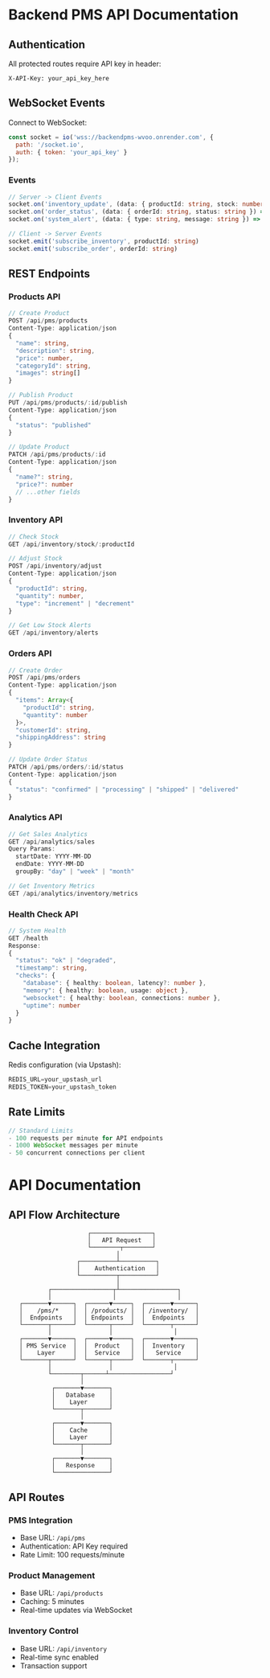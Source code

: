 # Backend PMS API Documentation

## Authentication
All protected routes require API key in header:
```http
X-API-Key: your_api_key_here
```

## WebSocket Events
Connect to WebSocket:
```javascript
const socket = io('wss://backendpms-wvoo.onrender.com', {
  path: '/socket.io',
  auth: { token: 'your_api_key' }
});
```

### Events
```typescript
// Server -> Client Events
socket.on('inventory_update', (data: { productId: string, stock: number }) => {})
socket.on('order_status', (data: { orderId: string, status: string }) => {})
socket.on('system_alert', (data: { type: string, message: string }) => {})

// Client -> Server Events
socket.emit('subscribe_inventory', productId: string)
socket.emit('subscribe_order', orderId: string)
```

## REST Endpoints

### Products API
```typescript
// Create Product
POST /api/pms/products
Content-Type: application/json
{
  "name": string,
  "description": string,
  "price": number,
  "categoryId": string,
  "images": string[]
}

// Publish Product
PUT /api/pms/products/:id/publish
Content-Type: application/json
{
  "status": "published"
}

// Update Product
PATCH /api/pms/products/:id
Content-Type: application/json
{
  "name?": string,
  "price?": number
  // ...other fields
}
```

### Inventory API
```typescript
// Check Stock
GET /api/inventory/stock/:productId

// Adjust Stock
POST /api/inventory/adjust
Content-Type: application/json
{
  "productId": string,
  "quantity": number,
  "type": "increment" | "decrement"
}

// Get Low Stock Alerts
GET /api/inventory/alerts
```

### Orders API
```typescript
// Create Order
POST /api/pms/orders
Content-Type: application/json
{
  "items": Array<{
    "productId": string,
    "quantity": number
  }>,
  "customerId": string,
  "shippingAddress": string
}

// Update Order Status
PATCH /api/pms/orders/:id/status
Content-Type: application/json
{
  "status": "confirmed" | "processing" | "shipped" | "delivered"
}
```

### Analytics API
```typescript
// Get Sales Analytics
GET /api/analytics/sales
Query Params:
  startDate: YYYY-MM-DD
  endDate: YYYY-MM-DD
  groupBy: "day" | "week" | "month"

// Get Inventory Metrics
GET /api/analytics/inventory/metrics
```

### Health Check API
```typescript
// System Health
GET /health
Response:
{
  "status": "ok" | "degraded",
  "timestamp": string,
  "checks": {
    "database": { healthy: boolean, latency?: number },
    "memory": { healthy: boolean, usage: object },
    "websocket": { healthy: boolean, connections: number },
    "uptime": number
  }
}
```

## Cache Integration
Redis configuration (via Upstash):
```typescript
REDIS_URL=your_upstash_url
REDIS_TOKEN=your_upstash_token
```

## Rate Limits
```typescript
// Standard Limits
- 100 requests per minute for API endpoints
- 1000 WebSocket messages per minute
- 50 concurrent connections per client
```

# API Documentation

## API Flow Architecture
```
                      ┌─────────────────┐
                      │   API Request   │
                      └────────┬────────┘
                              │
                   ┌──────────┴──────────┐
                   │    Authentication   │
                   └──────────┬──────────┘
                              │
           ┌─────────────────┬┴────────────────┐
           │                 │                 │
   ┌───────▼──────┐  ┌──────▼─────┐  ┌───────▼──────┐
   │    /pms/*    │  │ /products/ │  │ /inventory/  │
   │  Endpoints   │  │ Endpoints  │  │  Endpoints   │
   └───────┬──────┘  └──────┬─────┘  └───────┬──────┘
           │                │                 │
   ┌───────▼──────┐  ┌──────▼─────┐  ┌───────▼──────┐
   │ PMS Service  │  │  Product   │  │  Inventory   │
   │    Layer     │  │  Service   │  │   Service    │
   └───────┬──────┘  └──────┬─────┘  └───────┬──────┘
           │                │                 │
           └────────┬──────┴─────────────────┘
                    │
            ┌───────▼───────┐
            │   Database    │
            │    Layer      │
            └───────┬───────┘
                    │
            ┌───────▼───────┐
            │    Cache      │
            │    Layer      │
            └───────┬───────┘
                    │
            ┌───────▼───────┐
            │   Response    │
            └───────────────┘
```

## API Routes

### PMS Integration
- Base URL: `/api/pms`
- Authentication: API Key required
- Rate Limit: 100 requests/minute

### Product Management
- Base URL: `/api/products`
- Caching: 5 minutes
- Real-time updates via WebSocket

### Inventory Control
- Base URL: `/api/inventory`
- Real-time sync enabled
- Transaction support
